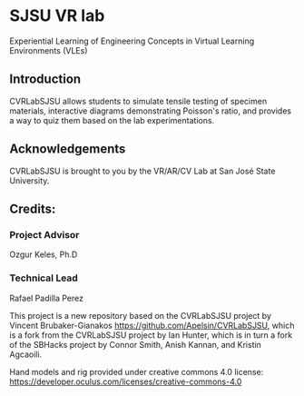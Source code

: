 # SJSU VR lab
Experiential Learning of Engineering Concepts in Virtual Learning Environments (VLEs)

## Introduction
CVRLabSJSU allows students to simulate tensile testing of specimen materials, interactive diagrams demonstrating Poisson's ratio, and provides a way to quiz them based on the lab experimentations.

## Acknowledgements
CVRLabSJSU is brought to you by the VR/AR/CV Lab at San José State University.

## Credits:

### Project Advisor
Ozgur Keles, Ph.D

### Technical Lead
Rafael Padilla Perez

This project is a new repository based on the CVRLabSJSU project by Vincent Brubaker-Gianakos https://github.com/Apelsin/CVRLabSJSU, which is a fork from the CVRLabSJSU project by Ian Hunter, which is in turn a fork of the SBHacks project by Connor Smith, Anish Kannan, and Kristin Agcaoili.

Hand models and rig provided under creative commons 4.0 license: https://developer.oculus.com/licenses/creative-commons-4.0

